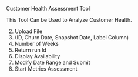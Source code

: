 Customer Health Assessment Tool

This Tool Can be Used to Analyze Customer Health.

2. Upload File
3. (ID, Churn Date, Snapshot Date, Label Column)
4. Number of Weeks
4. Return run Id
6. Display Availability
7. Modify Date Range and Submit
8. Start Metrics Assessment
